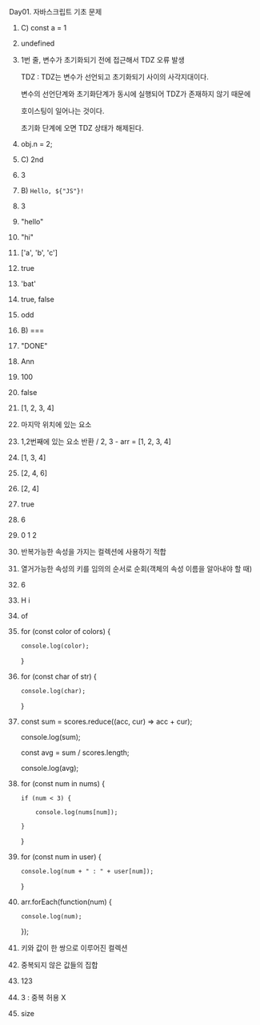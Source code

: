 Day01. 자바스크립트 기초 문제

1.  C) const a = 1

2.  undefined

3.  1번 줄, 변수가 초기화되기 전에 접근해서 TDZ 오류 발생

    TDZ : TDZ는 변수가 선언되고 초기화되기 사이의 사각지대이다.

    변수의 선언단계와 초기화단계가 동시에 실행되어 TDZ가 존재하지 않기 때문에

    호이스팅이 일어나는 것이다.

    초기화 단계에 오면 TDZ 상태가 해제된다.

4.  obj.n = 2;

5.  C) 2nd

6.  3

7.  B) `Hello, ${"JS"}!`

8.  3

9.  "hello"

10. "hi"

11. ['a', 'b', 'c']

12. true

13. 'bat'

14. true, false

15. odd

16. B) ===

17. "DONE"

18. Ann

19. 100

20. false

21. [1, 2, 3, 4]

22. 마지막 위치에 있는 요소

23. 1,2번째에 있는 요소 반환 / 2, 3 - arr = [1, 2, 3, 4]

24. [1, 3, 4]

25. [2, 4, 6]

26. [2, 4]

27. true

28. 6

29. 0 1 2

30. 반복가능한 속성을 가지는 컬렉션에 사용하기 적합

31. 열거가능한 속성의 키를 임의의 순서로 순회(객체의 속성 이름을 알아내야 할
    때)

32. 6

33. H i

34. of

35. for (const color of colors) {

        console.log(color);

    }

36. for (const char of str) {

        console.log(char);

    }

37. const sum = scores.reduce((acc, cur) => acc + cur);

    console.log(sum);

    const avg = sum / scores.length;

    console.log(avg);

38. for (const num in nums) {

        if (num < 3) {

            console.log(nums[num]);

        }

    }

39. for (const num in user) {

        console.log(num + " : " + user[num]);

    }

40. arr.forEach(function(num) {

        console.log(num);

    });

41. 키와 값이 한 쌍으로 이루어진 컬렉션

42. 중복되지 않은 값들의 집합

43. 123

44. 3 : 중복 허용 X

45. size

